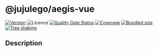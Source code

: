 # @jujulego/aegis-vue
[![Version](https://img.shields.io/npm/v/@jujulego/aegis-vue)](https://www.npmjs.com/package/@jujulego/aegis-vue)
![Licence](https://img.shields.io/github/license/jujulego/aegis)
[![Quality Gate Status](https://sonarcloud.io/api/project_badges/measure?project=jujulego_aegis-vue&metric=alert_status)](https://sonarcloud.io/dashboard?id=jujulego_aegis-vue)
[![Coverage](https://sonarcloud.io/api/project_badges/measure?project=jujulego_aegis-vue&metric=coverage)](https://sonarcloud.io/dashboard?id=jujulego_aegis-vue)
[![Bundled size](https://badgen.net/bundlephobia/minzip/@jujulego/aegis-vue)](https://bundlephobia.com/package/@jujulego/aegis-vue)
[![Tree shaking](https://badgen.net/bundlephobia/tree-shaking/@jujulego/aegis-vue)](https://bundlephobia.com/package/@jujulego/aegis-vue)

## Description
